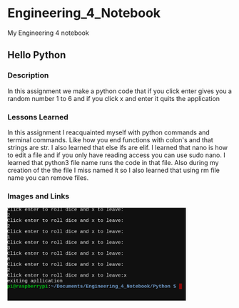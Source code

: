 # Engineering_4_Notebook
My Engineering 4 notebook


## Hello Python 

### Description 
  In this assignment we make a python code that if you click enter gives you a random number 1 to 6 and if you click x and enter it quits the application

### Lessons Learned 
  In this assignment I reacquainted myself with python commands and terminal commands. Like how you end functions with colon's and that strings are str. I also learned that else ifs are elif. I learned that nano is how to edit a file and if you only have reading access you can use sudo nano. I learned that python3 file name runs the code in that file. Also during my creation of the the file I miss named it so I also learned that using rm file name you can remove files.

### Images and Links
<img src="Images/Hello_Python-Lukas.png" width="400">
 
